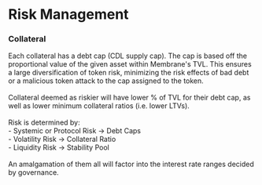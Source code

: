 # Risk Management

### Collateral

Each collateral has a debt cap (CDL supply cap). The cap is based off the proportional value of the given asset within Membrane's TVL. This ensures a large diversification of token risk, minimizing the risk effects of bad debt or a malicious token attack to the cap assigned to the token. \
\
Collateral deemed as riskier will have lower % of TVL for their debt cap, as well as lower minimum collateral ratios (i.e. lower LTVs).\
\
Risk is determined by:\
\- Systemic or Protocol Risk -> Debt Caps\
\- Volatility Risk -> Collateral Ratio\
\- Liquidity Risk -> Stability Pool\
\
An amalgamation of them all will factor into the interest rate ranges decided by governance.

